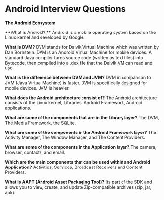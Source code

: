# Android Interview Questions

**The Android Ecosystem**

**What is Android? **
Android is a mobile operating system based on the Linux kernel and developed by Google. 

**What is DVM?** 
DVM stands for Dalvik Virtual Machine which was written by Dan Bornstein. DVM is an Android Virtual Machine for mobile devices. A standard Java compiler turns source code (written as text files) into Bytecode, then compiled into a .dex file that the Dalvik VM can read and use.

**What is the difference between DVM and JVM?** 
DVM in comparison to JVM (Java Virtual Machine) is faster. DVM is specifically designed for mobile devices. JVM is heavier.

**What does the Android architecture consist of?** 
The Android architecture consists of the Linux kernel, Libraries, Android Framework, Android applications.

**What are some of the components that are in the Library layer?** 
The DVM, The Media Framework, the SQLite.

**What are some of the components in the Android Framework layer?** 
The Activity Manager, The Window Manager, and The Content Providers.

**What are some of the components in the Application layer?** 
The camera, browser, contacts, and email.

**Which are the main components that can be used within and Android Application?** 
Activities, Services, Broadcast Receivers and Content Providers.

**What is AAPT (Android Asset Packaging Tool)?** 
Its part of the SDK and allows you to view, create, and update Zip-compatible archives (zip, jar, apk).
